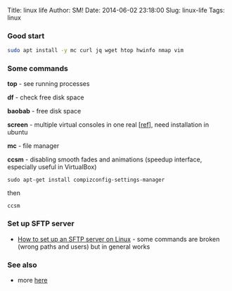 Title: linux life
Author: SM!
Date: 2014-06-02 23:18:00
Slug: linux-life
Tags: linux


### Good start
```bash
sudo apt install -y mc curl jq wget htop hwinfo nmap vim
```


### Some commands

**top** - see running processes

**df** - check free disk space

**baobab** - free disk space 

**screen** - multiple virtual consoles in one real [[ref](http://sergevideo.blogspot.com/2014/05/multiple-windows-in-one-linux-terminal.html)], need installation in ubuntu

**mc** - file manager

**ccsm** - disabling smooth fades and animations (speedup interface, especially useful in VirtualBox)

```
sudo apt-get install compizconfig-settings-manager
```
then 
```
ccsm
```

### Set up SFTP server
* [How to set up an SFTP server on Linux](https://www.techrepublic.com/article/how-to-set-up-an-sftp-server-on-linux/) - some commands are broken (wrong paths and users) but in general works


### See also
* more [here](/useful-console-commands.html)


